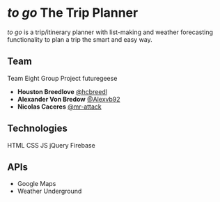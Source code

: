 # *to go* The Trip Planner

*to go* is a trip/itinerary planner with list-making and weather forecasting functionality to plan a trip the smart and easy way.

## Team

Team Eight Group Project
futuregeese

* **Houston Breedlove** [@hcbreedl](https://github.com/hcbreedl)
* **Alexander Von Bredow** [@Alexvb92](https://github.com/Alexvb92)
* **Nicolas Caceres** [@mr-attack](https://github.com/mr-attack)

## Technologies
HTML
CSS
JS
jQuery
Firebase

## APIs
* Google Maps
* Weather Underground